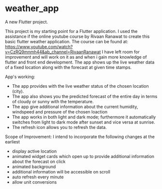 # weather_app

A new Flutter project.

This project is my starting point for a Flutter application. I used the assistance if the online youtube course by Rivaan Ranawat to create this basic flutter weather application.
The course can be found at: https://www.youtube.com/watch?v=CzRQ9mnmh44&ab_channel=RivaanRanawat
I have left room for improvement and will work on it as and when i gain more knowledge of flutter and front end development.
The app shows up the live weather data of a fixed location along with the forecast at given time stamps.

App's working:
- The app provides with the live weather status of the chosen location (city).
- The app also shows you the predicted forecast of the entire day in terms of cloudy or sunny with the temperature.
- The app give additional information about the current humidity, windspeed and pressure of the chosen loaction
- The app works in both light and dark mode; furthermore it automatically switches from light to dark mode after sunset and vice versa at sunrise.
- The refresh icon allows you to refresh the data.

Scope of Improvement:
I intend to incorporate the following changes at the earliest
- display active location
- animated widget cards which open up to provide additional information about the forecast on click
- animated background
- additional information will be accessible on scroll
- auto refresh every minute
- allow unit conversions
